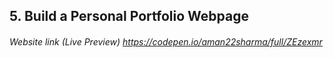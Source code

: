 ## 5. Build a Personal Portfolio Webpage
###### Website link (Live Preview) https://codepen.io/aman22sharma/full/ZEzexmr

![]()
